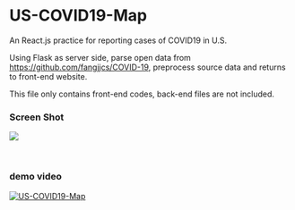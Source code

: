 # US-COVID19-Map
An React.js practice for reporting cases of COVID19 in U.S.

Using Flask as server side, parse open data from https://github.com/fangjjcs/COVID-19, preprocess source data and returns to front-end website.

This file only contains front-end codes, back-end files are not included. 

### Screen Shot
![](https://i.imgur.com/N3L1uDz.png)

<br />

### demo video
[![US-COVID19-Map](https://res.cloudinary.com/marcomontalbano/image/upload/v1586592763/video_to_markdown/images/google-drive--1AX6N4ySLUVZ8ilsu3raUl7DcLdytztAR-c05b58ac6eb4c4700831b2b3070cd403.jpg)](https://drive.google.com/file/d/1AX6N4ySLUVZ8ilsu3raUl7DcLdytztAR/view?usp=sharing "US-COVID19-Map")
